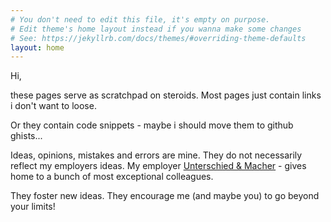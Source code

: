 ```yaml
---
# You don't need to edit this file, it's empty on purpose.
# Edit theme's home layout instead if you wanna make some changes
# See: https://jekyllrb.com/docs/themes/#overriding-theme-defaults
layout: home
---
```

Hi,

these pages serve as scratchpad on steroids. Most pages just contain links i don't want to loose.

Or they contain code snippets - maybe i should move them to github ghists...

Ideas, opinions, mistakes and errors are mine. They do not necessarily reflect my employers ideas. My employer [Unterschied &amp; Macher](https://www.unterschiedundmacher.rocks/adobe-experience-manager/aem-team-upgrade) - gives home to a bunch of most exceptional colleagues.

They foster new ideas. They encourage me (and maybe you) to go beyond your limits!
